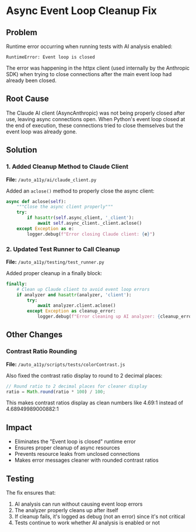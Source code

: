 # Async Event Loop Cleanup Fix

## Problem
Runtime error occurring when running tests with AI analysis enabled:
```
RuntimeError: Event loop is closed
```

The error was happening in the httpx client (used internally by the Anthropic SDK) when trying to close connections after the main event loop had already been closed.

## Root Cause
The Claude AI client (AsyncAnthropic) was not being properly closed after use, leaving async connections open. When Python's event loop closed at the end of execution, these connections tried to close themselves but the event loop was already gone.

## Solution

### 1. Added Cleanup Method to Claude Client
**File:** `/auto_a11y/ai/claude_client.py`

Added an `aclose()` method to properly close the async client:
```python
async def aclose(self):
    """Close the async client properly"""
    try:
        if hasattr(self.async_client, '_client'):
            await self.async_client._client.aclose()
    except Exception as e:
        logger.debug(f"Error closing Claude client: {e}")
```

### 2. Updated Test Runner to Call Cleanup
**File:** `/auto_a11y/testing/test_runner.py`

Added proper cleanup in a finally block:
```python
finally:
    # Clean up Claude client to avoid event loop errors
    if analyzer and hasattr(analyzer, 'client'):
        try:
            await analyzer.client.aclose()
        except Exception as cleanup_error:
            logger.debug(f"Error cleaning up AI analyzer: {cleanup_error}")
```

## Other Changes

### Contrast Ratio Rounding
**File:** `/auto_a11y/scripts/tests/colorContrast.js`

Also fixed the contrast ratio display to round to 2 decimal places:
```javascript
// Round ratio to 2 decimal places for cleaner display
ratio = Math.round(ratio * 100) / 100;
```

This makes contrast ratios display as clean numbers like 4.69:1 instead of 4.68949989000882:1

## Impact
- Eliminates the "Event loop is closed" runtime error
- Ensures proper cleanup of async resources
- Prevents resource leaks from unclosed connections
- Makes error messages cleaner with rounded contrast ratios

## Testing
The fix ensures that:
1. AI analysis can run without causing event loop errors
2. The analyzer properly cleans up after itself
3. If cleanup fails, it's logged as debug (not an error) since it's not critical
4. Tests continue to work whether AI analysis is enabled or not
